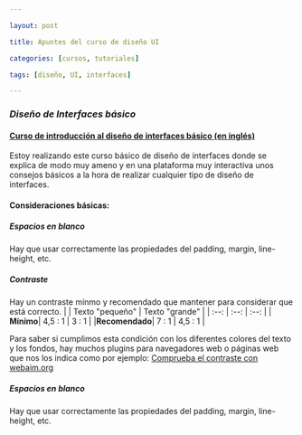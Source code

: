 ```yaml
---

layout: post

title: Apuntes del curso de diseño UI

categories: [cursos, tutoriales]

tags: [diseño, UI, interfaces]

---
```


### _Diseño de Interfaces básico_
####  [Curso de introducción al diseño de interfaces básico (en inglés)](https://scrimba.com/g/gdesign)

Estoy realizando este curso básico de diseño de interfaces donde se explica de modo muy ameno y en una plataforma muy interactiva unos consejos básicos a la hora de realizar cualquier tipo de diseño de interfaces.

#### Consideraciones básicas:
##### Espacios en blanco
Hay que usar correctamente las propiedades del padding, margin, line-height, etc.

##### Contraste
Hay un contraste mínmo y recomendado que mantener para considerar que está correcto.
|  | Texto "pequeño" | Texto "grande" |
| :--: |  :--: | :--: |
| **Mínimo**| 4,5 : 1 | 3 : 1 |
|**Recomendado**| 7 : 1 | 4,5 : 1 |

Para saber si cumplimos esta condición con los diferentes colores del texto y los fondos, hay muchos plugins para navegadores web o páginas web que nos los indica como por ejemplo:
[Comprueba el contraste con webaim.org](https://webaim.org/resources/contrastchecker/)
##### Espacios en blanco
Hay que usar correctamente las propiedades del padding, margin, line-height, etc.
<!--stackedit_data:
eyJoaXN0b3J5IjpbLTIwNTU4OTI3MTIsODc1NjU5NjYxXX0=
-->